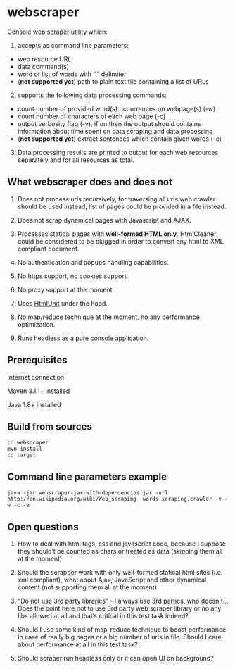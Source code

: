 webscraper
==========

Console [web scraper](http://en.wikipedia.org/wiki/Web_scraping) utility which:

1. accepts as command line parameters:

 - web resource URL 
 - data command(s)
 - word or list of words with “,” delimiter
 - (__not supported yet__) path to plain text file containing a list of URLs

2. supports the following data processing commands:

 - count number of provided word(s) occurrences on webpage(s) (-w)
 - count number of characters of each web page (-c)
 - output verbosity flag (-v), if on then the output should contains information about time spent on data scraping and data processing
 - (__not supported yet__) extract sentences which contain given words (-e)

3. Data processing results are printed to output for each web resources separately and for all resources as total.
    
What webscraper does and does not
---------------------------------

1. Does not process urls recursively, for traversing all urls web crawler should be used instead, list of pages could be provided in a file instead.
  
2. Does not scrap dynamical pages with Javascript and AJAX.
  
3. Processes statical pages with __well-formed HTML only__.  HtmlCleaner could be considered to be plugged in order to convert any html to XML compliant document.
  
4. No authentication and popups handling capabilities.

5. No https support, no cookies support.
  
6. No proxy support at the moment.

7. Uses [HtmlUnit](http://htmlunit.sourceforge.net) under the hood.

8. No map/reduce technique at the moment, no any performance optimization. 

9. Runs headless as a pure console application.                                
  
Prerequisites
-------------

Internet connection

Maven 3.1.1+ installed 

Java 1.8+ installed

Build from sources
------------------

    cd webscraper
    mvn install
    cd target
    
Command line parameters example
-------------------------------

    java -jar webscraper-jar-with-dependencies.jar -url http://en.wikipedia.org/wiki/Web_scraping -words scraping,crawler -v -w -c -e   

Open questions
--------------

1. How to deal with html tags, css and javascript code, because I suppose they should’t be counted as chars or treated as data (skipping them all at the moment)

2. Should the scrapper work with only well-formed statical html sites (i.e. xml compliant), what about Ajax, JavaScript and other dynamical content (not supporting them all at the moment)

3. “Do not use 3rd party libraries” - I always use 3rd parties, who doesn't... Does the point here not to use 3rd party web scraper library or no any libs allowed at all and that’s critical in this test task indeed?

4. Should I use some kind of map-reduce technique to boost performance in case of really big pages or a big number of urls in file. Should I care about performance at all in this test task?

5. Should scraper run headless only or it can open UI on background?
